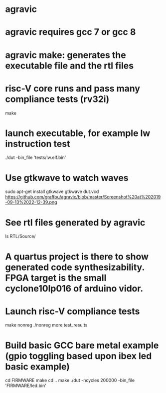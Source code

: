 # agravic 
# agravic requires gcc 7 or gcc 8
# agravic make: generates the executable file and the rtl files
# risc-V core runs and pass many compliance tests (rv32i)
make
# launch executable, for example lw instruction test
./dut -bin_file 'tests/lw.elf.bin'
# Use gtkwave to watch waves
sudo apt-get install gtkwave
gtkwave dut.vcd
https://github.com/graffou/agravic/blob/master/Screenshot%20at%202019-09-13%2022-12-39.png

# See rtl files generated by agravic
ls RTL/Source/
# A quartus project is there to show generated code synthesizability. FPGA target is the small cyclone10lp016 of arduino vidor. 

# Launch risc-V compliance tests
make nonreg
./nonreg
more test_results

# Build basic GCC bare metal example (gpio toggling based upon ibex led basic example)
cd FIRMWARE
  make
  cd ..
  make
  ./dut -ncycles 200000 -bin_file 'FIRMWARE/led.bin'
